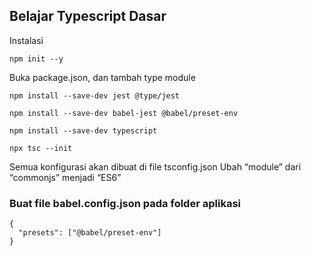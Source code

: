 ## Belajar Typescript Dasar

Instalasi 

```
npm init --y
```

Buka package.json, dan tambah type module


```
npm install --save-dev jest @type/jest    
```

```
npm install --save-dev babel-jest @babel/preset-env
```
```
npm install --save-dev typescript
```


```
npx tsc --init
```
Semua konfigurasi akan dibuat di file tsconfig.json
Ubah “module” dari “commonjs” menjadi “ES6”

### Buat file babel.config.json pada folder aplikasi
```
{
  "presets": ["@babel/preset-env"]
}

```
